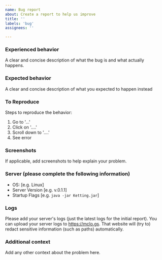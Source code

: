 ```yaml
---
name: Bug report
about: Create a report to help us improve
title: ''
labels: 'bug'
assignees: ''

---
```


### Experienced behavior
A clear and concise description of what the bug is and what actually happens.

### Expected behavior
A clear and concise description of what you expected to happen instead

### To Reproduce
Steps to reproduce the behavior:
1. Go to '...'
2. Click on '....'
3. Scroll down to '....'
4. See error

### Screenshots
If applicable, add screenshots to help explain your problem.

### Server (please complete the following information)
 - OS: [e.g. Linux]
 - Server Version [e.g. v.0.1.1]
 - Startup Flags [e.g. `java -jar Ketting.jar`]

### Logs
Please add your server's logs (just the latest logs for the initial report).
You can upload your server logs to https://mclo.gs. 
That website will (try to) redact sensitive information (such as paths) automatically. 

### Additional context
Add any other context about the problem here.
